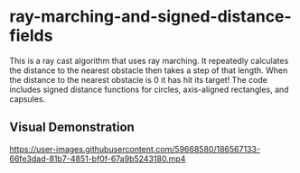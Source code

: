 # ray-marching-and-signed-distance-fields
This is a ray cast algorithm that uses ray marching. It repeatedly calculates the distance to the nearest obstacle then takes a step of that length. When the distance to the nearest obstacle is 0 it has hit its target! The code includes signed distance functions for circles, axis-aligned rectangles, and capsules.
## Visual Demonstration
https://user-images.githubusercontent.com/59668580/186567133-66fe3dad-81b7-4851-bf0f-67a9b5243180.mp4
